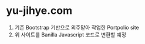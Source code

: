 # yu-jihye.com 

1. 기존 Bootstrap 기반으로 외주맡아 작업한 Portpolio site
2. 위 사이트를 Banilla Javascript 코드로 변환할 예정
